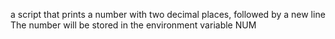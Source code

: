  a script that prints a number with two decimal places, followed by a new line The number will be stored in the environment variable NUM
